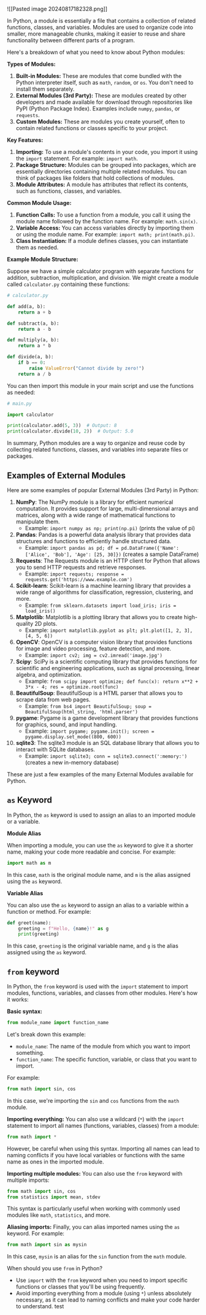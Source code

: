 
![[Pasted image 20240817182328.png]]

In Python, a module is essentially a file that contains a collection of related functions, classes, and variables. Modules are used to organize code into smaller, more manageable chunks, making it easier to reuse and share functionality between different parts of a program.

Here's a breakdown of what you need to know about Python modules:

**Types of Modules:**

1. **Built-in Modules:** These are modules that come bundled with the Python interpreter itself, such as `math`, `random`, or `os`. You don't need to install them separately.
2. **External Modules (3rd Party):** These are modules created by other developers and made available for download through repositories like PyPI (Python Package Index). Examples include `numpy`, `pandas`, or `requests`.
3. **Custom Modules:** These are modules you create yourself, often to contain related functions or classes specific to your project.

**Key Features:**

1. **Importing:** To use a module's contents in your code, you import it using the `import` statement. For example: `import math`.
2. **Package Structure:** Modules can be grouped into packages, which are essentially directories containing multiple related modules. You can think of packages like folders that hold collections of modules.
3. **Module Attributes:** A module has attributes that reflect its contents, such as functions, classes, and variables.

**Common Module Usage:**

1. **Function Calls:** To use a function from a module, you call it using the module name followed by the function name. For example: `math.sin(x)`.
2. **Variable Access:** You can access variables directly by importing them or using the module name. For example: `import math; print(math.pi)`.
3. **Class Instantiation:** If a module defines classes, you can instantiate them as needed.

**Example Module Structure:**

Suppose we have a simple calculator program with separate functions for addition, subtraction, multiplication, and division. We might create a module called `calculator.py` containing these functions:
```python
# calculator.py

def add(a, b):
    return a + b

def subtract(a, b):
    return a - b

def multiply(a, b):
    return a * b

def divide(a, b):
    if b == 0:
        raise ValueError("Cannot divide by zero!")
    return a / b
```

You can then import this module in your main script and use the functions as needed:
```python
# main.py

import calculator

print(calculator.add(5, 3))  # Output: 8
print(calculator.divide(10, 2))  # Output: 5.0
```
In summary, Python modules are a way to organize and reuse code by collecting related functions, classes, and variables into separate files or packages.

## Examples of External Modules
Here are some examples of popular External Modules (3rd Party) in Python:

1. **NumPy**: The NumPy module is a library for efficient numerical computation. It provides support for large, multi-dimensional arrays and matrices, along with a wide range of mathematical functions to manipulate them.
	* Example: `import numpy as np; print(np.pi)` (prints the value of pi)
2. **Pandas**: Pandas is a powerful data analysis library that provides data structures and functions to efficiently handle structured data.
	* Example: `import pandas as pd; df = pd.DataFrame({'Name': ['Alice', 'Bob'], 'Age': [25, 30]})` (creates a sample DataFrame)
3. **Requests**: The Requests module is an HTTP client for Python that allows you to send HTTP requests and retrieve responses.
	* Example: `import requests; response = requests.get('https://www.example.com')`
4. **Scikit-learn**: Scikit-learn is a machine learning library that provides a wide range of algorithms for classification, regression, clustering, and more.
	* Example: `from sklearn.datasets import load_iris; iris = load_iris()`
5. **Matplotlib**: Matplotlib is a plotting library that allows you to create high-quality 2D plots.
	* Example: `import matplotlib.pyplot as plt; plt.plot([1, 2, 3], [4, 5, 6])`
6. **OpenCV**: OpenCV is a computer vision library that provides functions for image and video processing, feature detection, and more.
	* Example: `import cv2; img = cv2.imread('image.jpg')`
7. **Scipy**: SciPy is a scientific computing library that provides functions for scientific and engineering applications, such as signal processing, linear algebra, and optimization.
	* Example: `from scipy import optimize; def func(x): return x**2 + 3*x - 4; res = optimize.root(func)`
8. **BeautifulSoup**: BeautifulSoup is a HTML parser that allows you to scrape data from web pages.
	* Example: `from bs4 import BeautifulSoup; soup = BeautifulSoup(html_string, 'html.parser')`
9. **pygame**: Pygame is a game development library that provides functions for graphics, sound, and input handling.
	* Example: `import pygame; pygame.init(); screen = pygame.display.set_mode((800, 600))`
10. **sqlite3**: The sqlite3 module is an SQL database library that allows you to interact with SQLite databases.
	* Example: `import sqlite3; conn = sqlite3.connect(':memory:')` (creates a new in-memory database)

These are just a few examples of the many External Modules available for Python.

## `as` Keyword
In Python, the `as` keyword is used to assign an alias to an imported module or a variable.

**Module Alias**

When importing a module, you can use the `as` keyword to give it a shorter name, making your code more readable and concise. For example:
```python
import math as m
```
In this case, `math` is the original module name, and `m` is the alias assigned using the `as` keyword.

**Variable Alias**

You can also use the `as` keyword to assign an alias to a variable within a function or method. For example:
```python
def greet(name):
    greeting = f"Hello, {name}!" as g
    print(greeting)
```
In this case, `greeting` is the original variable name, and `g` is the alias assigned using the `as` keyword.

## `from` keyword

In Python, the `from` keyword is used with the `import` statement to import modules, functions, variables, and classes from other modules. Here's how it works:

**Basic syntax:**
```python
from module_name import function_name
```
Let's break down this example:

* `module_name`: The name of the module from which you want to import something.
* `function_name`: The specific function, variable, or class that you want to import.

For example:
```python
from math import sin, cos
```
In this case, we're importing the `sin` and `cos` functions from the `math` module.

**Importing everything:**
You can also use a wildcard (`*`) with the `import` statement to import all names (functions, variables, classes) from a module:
```python
from math import *
```
However, be careful when using this syntax. Importing all names can lead to naming conflicts if you have local variables or functions with the same name as ones in the imported module.

**Importing multiple modules:**
You can also use the `from` keyword with multiple imports:
```python
from math import sin, cos
from statistics import mean, stdev
```
This syntax is particularly useful when working with commonly used modules like `math`, `statistics`, and more.

**Aliasing imports:**
Finally, you can alias imported names using the `as` keyword. For example:
```python
from math import sin as mysin
```
In this case, `mysin` is an alias for the `sin` function from the `math` module.

When should you use `from` in Python?

* Use `import` with the `from` keyword when you need to import specific functions or classes that you'll be using frequently.
* Avoid importing everything from a module (using `*`) unless absolutely necessary, as it can lead to naming conflicts and make your code harder to understand.
test